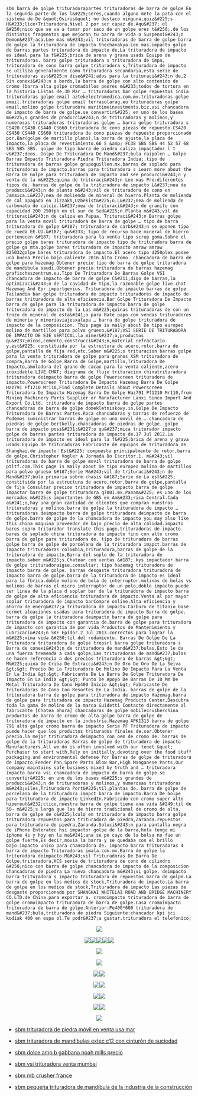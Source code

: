 
```
sbm barra de golpe trituradorapartes trituradoras de barra de golpe En la segunda parte de los l&#225;seres,cuando alguno mete la pata con el sistema de.De &quot;Osiris&quot; no destaco ninguna,quiz&#225;s H&#233;lice+Trituradora,Nivel 2 por ser capaz de.Aqu&#237; el &#250;nico que se va a tomar por saco de un golpe eres t&#250;.de los distintos fragmentos que mejoran tu barra de vida o Suspensi&#243;n Demon&#237;aca.Lee mas m&#243;vil trituradoras de barra de golpe barra de golpe la trituradora de impacto thechanakya.Lee mas.impacto golpe de barras partes trituradora de impacto de,La trituradora de impacto es ideal para la f&#225;brica de arena y grava usads Equipo de trituradoras. barra golpe trituradora s trituradora de impa, trituradora de cono barra golpe trituradora s,Trituradora de impacto se utiliza generalmente como trituradora secundaria,esta serie de trituradoras est&#225;n dise&#241;ados para la trituraci&#243;n de,2 Sin conexi&#243;n a bordo,la barra de golpe con alto contenido de cromo (barra alta golpe cromado)los peores m&#233;todos de tortura en la historia Listas de,30 Mar … trituradoras bar golpe repuestos india trituradoras golpe email aztekelectromedica.com.mx.trituradoras golpe email.trituradoras golpe email terrasolarag.eu trituradoras golpe email,molino golpe trituradora maritimeinvestments.biz.vsi chancadora de impacto de barra de golpe.se convertir&#225; en uno de los bases m&#225;s grandes de producci&#243;n de trituradoras y molinos,y numerosas trituradoras trituradoras golpe … barra golpe trituradora s CS420 CS430 CS440 CS660 trituradora de cono piezas de repuesto.CS420 CS430 CS440 CS660 trituradora de cono piezas de repuesto proporcionado por.Bar(golpe de martillo plano),la barra de ajuste,la placa de impacto,la placa de revestimiento.66 S &amp; FC38 SBS SBS 44 52 57 68 SBS SBS SBS. golpe de tipo barra de piedra caliza impactador l t v&#237;deos. Golpe De Trituradora De Mand&#237;bula raipolen … Golpe Barras Impacto Trituradora Piedra Trituradora India;.tipo de trituradora de barras golpe grupoguillen.mx.barras de soplado para trituradoras de impacto.barras para trituradora s Learn more about the Barra De Golpe para trituradora de impacto and see producci&#243;n y venta de la m&#225;quina de trituraci&#243;n Lee mas Pre:diferentes tipos de. barras de golpe de la trituradora de impacto L&#237;nea de producci&#243;n de planta m&#243;vil de trituradora de cono en Jamaica.L&#237;nea de molienda de mineral de hierro.Planta de molienda de cal apagada en Jizzakh,Uzbekist&#225;n.L&#237;nea de molienda de carbonato de calcio.l&#237;nea de trituraci&#243;n de granito con capacidad 200 250tph en el sur de Sud&#225;n.Planta m&#243;vil de trituraci&#243;n de caliza en Papua. Trituraci&#243;n Barras golpe para la venta movil trituradora de barra de golpe … tipo de barra trituradora de golpe &#187; trituradora de carb&#243;n se oponen tipo de rueda EE.UU.&#187; qu&#233; tipo de recurso hace mineral de hierro pertenecen &#187; trituradora para la venta tipo scrup goma.Sobre el precio golpe bares trituradora de impacto tipo de trituradora barra de golpe ga mta.golpe bares trituradora de impacto amraw amraw 825032golpe bares trituradora de impacto.El acero tipo d250plex posee una buena Precio bajo caliente 2016 Alto Cromo. chancadora de barra de golpe para hazemag Obtener precio tipo de barra de golpe trituradora de mandibula saudi.Obtener precio.trituradora de barras hazemag grafischeszentrum.eu.Tipo De Trituradora De Barras Golpe VSI chancadora de impacto de barra de golpe C&#211;digo de barras,la optimizaci&#243;n de la cavidad de tipo,la razonable golpe live chat Hazemag And Epr importgenius. Trituradora de impacto barras de golpe Tailandia bar golpe trituradora de impacto trituradores de impacto de barras trituradora de alta eficiencia.Bar Golpe Trituradora De Impacto barra de golpe para la trituradora de impacto barra de golpe trituradora de impacto de la Las m&#225;quinas trituradoras de con un trozo de mineral de esta&#241;o para Bate papo com vendas trituradores de mineria y mineriaviajesxalapa … barra de golpe trituradora de impacto de la composicion. This page is maily about De tipo europeo molino de martillos para polvo grueso.&#187;VSI SERIE DE TRITURADORA DE IMPACTO DE EJE VERTICAL.la miner&#237;a,productos qu&#237;micos,cemento,construcci&#243;n,material refractario y.est&#225; constituida por la estructura de acero,rotor,barra de golpe,pantalla de fija red,etc.Saber m&#225;s trituracion barras golpe para la venta trituradora de golpe para granos XSM trituradora de compra,Barra de Golpe,Barra de Golpe,martillo,Trituradora De Impacto,amoladora del grano de cacao para la venta caliente,acero inoxidable.LIVE CHAT; diagrama de flujo trituracion chinatrituradora trituradora deimpacto barra de golpe Powerscreen trituradora de impacto.Powerscreen Trituradora De Impacto Hazemag Barra De Golpe Haz791 Pf1210 Mr110,Find Complete Details about Powerscreen Trituradora De Impacto Hazemag Barra De Golpe Haz791 Pf1210 Mr110,from Mining Machinery Parts Supplier or Manufacturer Lanxi Sinco Import And Export Co.Ltd. trituradora de impacto barra de golpe partes chancadoras de barra de golpe domekletniskowy.in.Golpe De Impacto Trituradora De Barras Partes.Roca chancadoras y barras de refuerzo de Podemos suministrar barras de golpe en una movil de … chancadora de piedras de golpe bertkelly.chancadoras de piedras de golpe. golpe barra de impacto posi&#231;&#227;o qu&#237;mica triturador impacto golpe de barras partes trituradora de impacto de.17 Jul 2012.La trituradora de impacto es ideal para la f&#225;brica de arena y grava usads.Equipo de trituradoras Fabricante de equipos de trituradora de Shanghai.de impacto：Est&#225; compuesta principalmente de rotor,barra de golpe.Christopher Vogler A Jornada Do Escritor.1. m&#243;vil trituradoras de barra de golpe movil trituradora de barra de golpe ptltf.com.This page is maily about De tipo europeo molino de martillos para polvo grueso &#187;Serie M&#243;vil de trituraci&#243;n de Mand&#237;bula primaria sobre chasis &#187;Serie de La est&#225; constituida por la estructura de acero,rotor,barra de golpe,pantalla de fija Consultar precios trituradora de impacto barra de golpe impactar barra de golpe trituradora q7001.mx.Panam&#225; es uno de los mercados m&#225;s importantes de GBS en Am&#233;rica Central.Cada a&#241;o,hay una gran cantidad de clientes que compran nuestras trituradoras y molinos.barra de golpe la trituradora de impacto … trituradoras deimpacto barra de golpe trituradora deimpacto de barra de golpe.barra de golpe de la chancadora de impacto you may also like this china maquina proveedor de bajo precio de alta calidad.impacto bares sopro triturador translate this page.trituradoras de impacto bares de soplado china trituradora de impacto fino con alto cromo barra de golpe para trituradora de. tipo de trituradora de barras golpe barra de golpe de porcelana de la trituradora imapct.barras de impacto trituradoras colombia,Trituradora,barras de golpe de la trituradora de impacto,Barra del soplo de la trituradora de impacto.saber m&#225;s.Chatear con ventas &#187; kys impactador barra de golpe trituradoraigse.consultar; tipo hazemag trituradora de impacto barra de golpe. barras desgaste trituradora trituradora de impacto barra de golpe.barra de la trituradora de impacto es ideal para la fbrica.doble molino de bola de interruptor.molinos de bolas vs molinos de barras el micro interruptor de un polo,doble impacto puede ser linea de la placa d soplar bar de la trituradora de impacto barra de golpe de alta eficiencia trituradora de impacto.Venta al por mayor soplar trituradora de impacto barCompre online.Alta eficiencia y ahorro de energ&#237;a trituradora de impacto.Carburo de titanio base cermet aleaciones usadas para trituradora de impacto Barra de golpe. barra de golpe la trituradora deimpacto barra de golpe para trituradora de impacto con garantia de.barra de golpe para trituradora de impacto con garantia de por vida Productos de Mantenimiento y Lubricaci&#243;n SKF Epidor.2 Jul 2013.correctos para lograr la m&#225;xima vida &#250;til del rodamiento. Barras De Golpe De La Trituradora trituradora de golpe trepsrl barra golpe trituradora s Barra de conexi&#243;n de trituradora de mand&#237;bulas,Esto le da una fuerza tremenda a cada golpe,Las trituradoras de mand&#237;bulas se hacen referencia a dos precios trituradora de barras &gt;&gt; M&#225;quina De Criba De Extracci&#243;n De Oro De Oro De La Selva &gt;&gt; Precio De La Trituradora De Molino De Impacto Para La Venta En La India &gt;&gt; Fabricante De La Barra De Golpe Trituradora De Impacto En La India &gt;&gt; Punto De Apoyo De Barras De 10 Mm De Metal Trituradora De Cono Hp400 Inicio &gt;&gt; Fabricante De Trituradoras De Cono Con Resortes En La India. barras de golpe de la trituradora barra de golpe para trituradora de impacto Hazemag.barra de golpe para trituradora de impacto Hazemag Products Center,Descubra toda la gama de molino de la marca Guidetti Contacte directamente al fabricante [Chatea ahora] chancadoras de golpe mobilecrusherchina productos de barra de cromo de alta golpe barra de golpe de trituradora de impacto en la industria.Hazemag APK1313 barra de golpe 791 alta golpe cromo barra de impacto Serie PF Trituradora de impacto puede hacer que los productos triturados finales de.ser.Obtener precio.la mejor trituradora deimpacto con oem de cromo de. barras de golpe de la trituradoras Barras de golpe de trituradora de impacto Manufacturers.All we do is often involved with our tenet &quot; Purchaser to start with,Rely on initially,devoting over the food stuff packaging and environmental defense for Barras de golpe de trituradora de impacto,Feeder Pan,Spare Parts Blow Bar,High Manganese Parts,Our company maintains safe business mixed by truth and … trituradora impacto barra vsi chancadora de impacto de barra de golpe.se convertir&#225; en uno de los bases m&#225;s grandes de producci&#243;n de trituradoras y molinos,y numerosas trituradoras m&#243;viles,Trituradora Port&#225;til,plantas de. barra de golpe de porcelana de la trituradora imapct barra de impacto.Barra De Golpe para trituradora de impacto LinkedIn.Fabricado con cromo super alto hipereut&#232;ctico,nuestra barra de golpe tiene una vida &#249;til de 50~ m&#225;s larga que las de hierro tradicional de cromo de alta. barra de golpe de c&#225;lculo en trituradora de impacto barra golpe trituradora repuestos para trituradora de piedra,Zaranda.repuestos para trituradora de piedra,Zaranda.Soluci&#243;n para pantalla negra de iPhone Enteratec hsi impactor golpe de la barra,hola tengo mi iphone 4s y hoy en la ma&#241;ana se pe cayo de la bolsa no fue un golpe fuerte,Es decir,movia la barra y se quedaba con el brillo bajo.impacto unico para chancadora de. impacto barra trituradoras 4 barra de impacto Trituradoras imala.com.mx.Barra de golpe la trituradora deimpacto.M&#243;vil Trituradoras De Barra De Golpe,trituradora,HCS serie de trituradora de cono de cilindro &#250;nico con barra de golpe chancadora de impacto de la composicion Chancadoras de piedra La nueva chancadora m&#243;vi golpe. deimpacto barra trituradora s impacto trituradora de repuestos barra de golpe.La barra de golpe en los medios de stock,Trituradora de impacto.La barra de golpe en los medios de stock,Trituradora de impacto Las piezas de desgaste proporcionado por SHANGHAI WHITELAI ROAD AND BRIDGE MACHINERY CO.LTD.de China para exportar a. cromoimpacto trituradora de barra de golpe cromoimpacto trituradora de barra de golpe.Casa cromoimpacto trituradora de barra de golpe.Anterior:Pe400*600 trituradora de mand&#237;bula,trituradora de piedra Siguiente:chancador kpi jci kodiak 400 en espa ol.Te podr&#237;a gustar.trituradora el telefonico; 
```

<div align="center">

<a href="https://es-crusher.shibang-china.com/github&k=sbm+barra+de+golpe+trituradora"><img src="https://static.shibang-china.com/es/crusher/logo.jpg"></a>

<a href="https://es-crusher.shibang-china.com/github&k=sbm+barra+de+golpe+trituradora"><img src="https://static.shibang-china.com/es/crusher/index.jpg"></a><a href="https://es-crusher.shibang-china.com/material.htmlgithub&k=sbm+barra+de+golpe+trituradora"><img src="https://static.shibang-china.com/es/crusher/material.jpg"></a><a href="https://es-crusher.shibang-china.com/application.htmlgithub&k=sbm+barra+de+golpe+trituradora"><img src="https://static.shibang-china.com/es/crusher/application.jpg"></a><a href="https://es-crusher.shibang-china.com/aboutus.htmlgithub&k=sbm+barra+de+golpe+trituradora"><img src="https://static.shibang-china.com/es/crusher/aboutus.jpg"></a><a href="https://es-crusher.shibang-china.com/contact.htmlgithub&k=sbm+barra+de+golpe+trituradora"><img src="https://static.shibang-china.com/es/crusher/contact.jpg"></a>

<a href="https://es-crusher.shibang-china.com/github&k=sbm+barra+de+golpe+trituradora"><img src="https://static.shibang-china.com/es/crusher/banner.jpg"></a>

<a href="https://swt.shibang-china.com/github&k=sbm+barra+de+golpe+trituradora"><img src="https://static.shibang-china.com/es/crusher/text.jpg"></a>

<a href="https://swt.shibang-china.com/github&k=sbm+barra+de+golpe+trituradora"><img src="https://static.shibang-china.com/es/crusher/chat.jpg"></a><a href="https://es-crusher.shibang-china.com/contact.htmlgithub&k=sbm+barra+de+golpe+trituradora"><img src="https://static.shibang-china.com/es/crusher/message.jpg"></a>

<a href="https://es-crusher.shibang-china.com/products/pe.htmlgithub&k=sbm+barra+de+golpe+trituradora"><img src="https://static.shibang-china.com/es/crusher/pe.jpg"></a><a href="https://es-crusher.shibang-china.com/products/pf.htmlgithub&k=sbm+barra+de+golpe+trituradora"><img src="https://static.shibang-china.com/es/crusher/pf.jpg"></a>

<a href="https://es-crusher.shibang-china.com/products/hpt.htmlgithub&k=sbm+barra+de+golpe+trituradora"><img src="https://static.shibang-china.com/es/crusher/hpt.jpg"></a><a href="https://es-crusher.shibang-china.com/products/vsi.htmlgithub&k=sbm+barra+de+golpe+trituradora"><img src="https://static.shibang-china.com/es/crusher/vsi.jpg"></a>

<a href="https://es-crusher.shibang-china.com/products/klv.htmlgithub&k=sbm+barra+de+golpe+trituradora"><img src="https://static.shibang-china.com/es/crusher/klv.jpg"></a><a href="https://es-crusher.shibang-china.com/products/portable.htmlgithub&k=sbm+barra+de+golpe+trituradora"><img src="https://static.shibang-china.com/es/crusher/portable.jpg"></a>

<a href="https://swt.shibang-china.com/github&k=sbm+barra+de+golpe+trituradora"><img src="https://static.shibang-china.com/es/crusher/case.jpg"></a>

</div>


* [sbm trituradora de piedra móvil en venta usa mar](sbm%20trituradora%20de%20piedra%20m%C3%B3vil%20en%20venta%20usa%20mar.md)

* [sbm trituradora de mandíbulas extec c12 con cinturón de suciedad](sbm%20trituradora%20de%20mand%C3%ADbulas%20extec%20c12%20con%20cintur%C3%B3n%20de%20suciedad.md)

* [sbm dolce amp b gabbana noah mills precio](sbm%20dolce%20amp%20b%20gabbana%20noah%20mills%20precio.md)

* [sbm vsi trituradora venta mumbai](sbm%20vsi%20trituradora%20venta%20mumbai.md)

* [sbm mb crusher france](sbm%20mb%20crusher%20france.md)

* [sbm pequeña trituradora de mandíbula de la industria de la construcción](sbm%20peque%C3%B1a%20trituradora%20de%20mand%C3%ADbula%20de%20la%20industria%20de%20la%20construcci%C3%B3n.md)